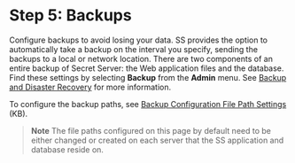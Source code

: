 [title]: # (5. Backups)
[tags]: # (Backup)
[priority]: # (1005)

# Step 5: Backups

Configure backups to avoid losing your data. SS provides the option to automatically take a backup on the interval you specify, sending the backups to a local or network location. There are two components of an entire backup of Secret Server: the Web application files and the database. Find these settings by selecting **Backup** from the **Admin** menu. See [Backup and Disaster Recovery](../../backup-and-disaster-recovery/index.md) for more information.

To configure the backup paths, see [Backup Configuration File Path Settings](https://updates.thycotic.net/links.ashx?BackupDatabaseFilePath) (KB).

> **Note**   The file paths configured on this page by default need to be either changed or created on each server that the SS application and database reside on.
